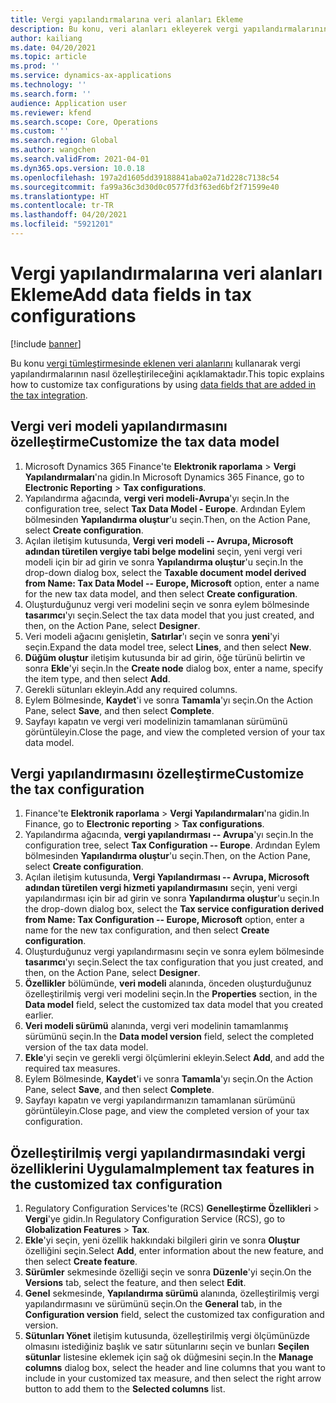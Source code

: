 ```yaml
---
title: Vergi yapılandırmalarına veri alanları Ekleme
description: Bu konu, veri alanları ekleyerek vergi yapılandırmalarının nasıl özelleştirileceğini açıklamaktadır.
author: kailiang
ms.date: 04/20/2021
ms.topic: article
ms.prod: ''
ms.service: dynamics-ax-applications
ms.technology: ''
ms.search.form: ''
audience: Application user
ms.reviewer: kfend
ms.search.scope: Core, Operations
ms.custom: ''
ms.search.region: Global
ms.author: wangchen
ms.search.validFrom: 2021-04-01
ms.dyn365.ops.version: 10.0.18
ms.openlocfilehash: 197a2d1605dd39188841aba02a71d228c7138c54
ms.sourcegitcommit: fa99a36c3d30d0c0577fd3f63ed6bf2f71599e40
ms.translationtype: HT
ms.contentlocale: tr-TR
ms.lasthandoff: 04/20/2021
ms.locfileid: "5921201"
---
```

# <a name="add-data-fields-in-tax-configurations"></a><span data-ttu-id="673a9-103">Vergi yapılandırmalarına veri alanları Ekleme</span><span class="sxs-lookup"><span data-stu-id="673a9-103">Add data fields in tax configurations</span></span>

[!include [banner](../includes/banner.md)]

<span data-ttu-id="673a9-104">Bu konu [vergi tümleştirmesinde eklenen veri alanlarını](tax-service-add-data-fields-tax-integration-by-extension.md) kullanarak vergi yapılandırmalarının nasıl özelleştirileceğini açıklamaktadır.</span><span class="sxs-lookup"><span data-stu-id="673a9-104">This topic explains how to customize tax configurations by using [data fields that are added in the tax integration](tax-service-add-data-fields-tax-integration-by-extension.md).</span></span>

## <a name="customize-the-tax-data-model"></a><span data-ttu-id="673a9-105">Vergi veri modeli yapılandırmasını özelleştirme</span><span class="sxs-lookup"><span data-stu-id="673a9-105">Customize the tax data model</span></span>

1. <span data-ttu-id="673a9-106">Microsoft Dynamics 365 Finance'te **Elektronik raporlama** \> **Vergi Yapılandırmaları**'na gidin.</span><span class="sxs-lookup"><span data-stu-id="673a9-106">In Microsoft Dynamics 365 Finance, go to **Electronic Reporting** \> **Tax configurations**.</span></span>
2. <span data-ttu-id="673a9-107">Yapılandırma ağacında, **vergi veri modeli-Avrupa**'yı seçin.</span><span class="sxs-lookup"><span data-stu-id="673a9-107">In the configuration tree, select **Tax Data Model - Europe**.</span></span> <span data-ttu-id="673a9-108">Ardından Eylem bölmesinden **Yapılandırma oluştur**'u seçin.</span><span class="sxs-lookup"><span data-stu-id="673a9-108">Then, on the Action Pane, select **Create configuration**.</span></span>
3. <span data-ttu-id="673a9-109">Açılan iletişim kutusunda, **Vergi veri modeli -- Avrupa, Microsoft adından türetilen vergiye tabi belge modelini** seçin, yeni vergi veri modeli için bir ad girin ve sonra **Yapılandırma oluştur**'u seçin.</span><span class="sxs-lookup"><span data-stu-id="673a9-109">In the drop-down dialog box, select the **Taxable document model derived from Name: Tax Data Model -- Europe, Microsoft** option, enter a name for the new tax data model, and then select **Create configuration**.</span></span>
4. <span data-ttu-id="673a9-110">Oluşturduğunuz vergi veri modelini seçin ve sonra eylem bölmesinde **tasarımcı**'yı seçin.</span><span class="sxs-lookup"><span data-stu-id="673a9-110">Select the tax data model that you just created, and then, on the Action Pane, select **Designer**.</span></span>
5. <span data-ttu-id="673a9-111">Veri modeli ağacını genişletin, **Satırlar**'ı seçin ve sonra **yeni**'yi seçin.</span><span class="sxs-lookup"><span data-stu-id="673a9-111">Expand the data model tree, select **Lines**, and then select **New**.</span></span>
6. <span data-ttu-id="673a9-112">**Düğüm oluştur** iletişim kutusunda bir ad girin, öğe türünü belirtin ve sonra **Ekle**'yi seçin.</span><span class="sxs-lookup"><span data-stu-id="673a9-112">In the **Create node** dialog box, enter a name, specify the item type, and then select **Add**.</span></span>
7. <span data-ttu-id="673a9-113">Gerekli sütunları ekleyin.</span><span class="sxs-lookup"><span data-stu-id="673a9-113">Add any required columns.</span></span>
8. <span data-ttu-id="673a9-114">Eylem Bölmesinde, **Kaydet**'i ve sonra **Tamamla**'yı seçin.</span><span class="sxs-lookup"><span data-stu-id="673a9-114">On the Action Pane, select **Save**, and then select **Complete**.</span></span>
9. <span data-ttu-id="673a9-115">Sayfayı kapatın ve vergi veri modelinizin tamamlanan sürümünü görüntüleyin.</span><span class="sxs-lookup"><span data-stu-id="673a9-115">Close the page, and view the completed version of your tax data model.</span></span>

## <a name="customize-the-tax-configuration"></a><span data-ttu-id="673a9-116">Vergi yapılandırmasını özelleştirme</span><span class="sxs-lookup"><span data-stu-id="673a9-116">Customize the tax configuration</span></span>

1. <span data-ttu-id="673a9-117">Finance'te **Elektronik raporlama** \> **Vergi Yapılandırmaları**'na gidin.</span><span class="sxs-lookup"><span data-stu-id="673a9-117">In Finance, go to **Electronic reporting** \> **Tax configurations**.</span></span>
2. <span data-ttu-id="673a9-118">Yapılandırma ağacında, **vergi yapılandırması -- Avrupa**'yı seçin.</span><span class="sxs-lookup"><span data-stu-id="673a9-118">In the configuration tree, select **Tax Configuration -- Europe**.</span></span> <span data-ttu-id="673a9-119">Ardından Eylem bölmesinden **Yapılandırma oluştur**'u seçin.</span><span class="sxs-lookup"><span data-stu-id="673a9-119">Then, on the Action Pane, select **Create configuration**.</span></span>
3. <span data-ttu-id="673a9-120">Açılan iletişim kutusunda, **Vergi Yapılandırması -- Avrupa, Microsoft adından türetilen vergi hizmeti yapılandırmasını** seçin, yeni vergi yapılandırması için bir ad girin ve sonra **Yapılandırma oluştur**'u seçin.</span><span class="sxs-lookup"><span data-stu-id="673a9-120">In the drop-down dialog box, select the **Tax service configuration derived from Name: Tax Configuration -- Europe, Microsoft** option, enter a name for the new tax configuration, and then select **Create configuration**.</span></span>
4. <span data-ttu-id="673a9-121">Oluşturduğunuz vergi yapılandırmasını seçin ve sonra eylem bölmesinde **tasarımcı**'yı seçin.</span><span class="sxs-lookup"><span data-stu-id="673a9-121">Select the tax configuration that you just created, and then, on the Action Pane, select **Designer**.</span></span>
5. <span data-ttu-id="673a9-122">**Özellikler** bölümünde, **veri modeli** alanında, önceden oluşturduğunuz özelleştirilmiş vergi veri modelini seçin.</span><span class="sxs-lookup"><span data-stu-id="673a9-122">In the **Properties** section, in the **Data model** field, select the customized tax data model that you created earlier.</span></span>
6. <span data-ttu-id="673a9-123">**Veri modeli sürümü** alanında, vergi veri modelinin tamamlanmış sürümünü seçin.</span><span class="sxs-lookup"><span data-stu-id="673a9-123">In the **Data model version** field, select the completed version of the tax data model.</span></span>
7. <span data-ttu-id="673a9-124">**Ekle**'yi seçin ve gerekli vergi ölçümlerini ekleyin.</span><span class="sxs-lookup"><span data-stu-id="673a9-124">Select **Add**, and add the required tax measures.</span></span>
8. <span data-ttu-id="673a9-125">Eylem Bölmesinde, **Kaydet**'i ve sonra **Tamamla**'yı seçin.</span><span class="sxs-lookup"><span data-stu-id="673a9-125">On the Action Pane, select **Save**, and then select **Complete**.</span></span>
9. <span data-ttu-id="673a9-126">Sayfayı kapatın ve vergi yapılandırmanızın tamamlanan sürümünü görüntüleyin.</span><span class="sxs-lookup"><span data-stu-id="673a9-126">Close page, and view the completed version of your tax configuration.</span></span>

## <a name="implement-tax-features-in-the-customized-tax-configuration"></a><span data-ttu-id="673a9-127">Özelleştirilmiş vergi yapılandırmasındaki vergi özelliklerini Uygulama</span><span class="sxs-lookup"><span data-stu-id="673a9-127">Implement tax features in the customized tax configuration</span></span>

1. <span data-ttu-id="673a9-128">Regulatory Configuration Services'te (RCS) **Genelleştirme Özellikleri** \> **Vergi**'ye gidin.</span><span class="sxs-lookup"><span data-stu-id="673a9-128">In Regulatory Configuration Service (RCS), go to **Globalization Features** \> **Tax**.</span></span>
2. <span data-ttu-id="673a9-129">**Ekle**'yi seçin, yeni özellik hakkındaki bilgileri girin ve sonra **Oluştur** özelliğini seçin.</span><span class="sxs-lookup"><span data-stu-id="673a9-129">Select **Add**, enter information about the new feature, and then select **Create feature**.</span></span>
3. <span data-ttu-id="673a9-130">**Sürümler** sekmesinde özelliği seçin ve sonra **Düzenle**'yi seçin.</span><span class="sxs-lookup"><span data-stu-id="673a9-130">On the **Versions** tab, select the feature, and then select **Edit**.</span></span>
4. <span data-ttu-id="673a9-131">**Genel** sekmesinde, **Yapılandırma sürümü** alanında, özelleştirilmiş vergi yapılandırmasını ve sürümünü seçin.</span><span class="sxs-lookup"><span data-stu-id="673a9-131">On the **General** tab, in the **Configuration version** field, select the customized tax configuration and version.</span></span>
5. <span data-ttu-id="673a9-132">**Sütunları Yönet** iletişim kutusunda, özelleştirilmiş vergi ölçümünüzde olmasını istediğiniz başlık ve satır sütunlarını seçin ve bunları **Seçilen sütunlar** listesine eklemek için sağ ok düğmesini seçin.</span><span class="sxs-lookup"><span data-stu-id="673a9-132">In the **Manage columns** dialog box, select the header and line columns that you want to include in your customized tax measure, and then select the right arrow button to add them to the **Selected columns** list.</span></span>
